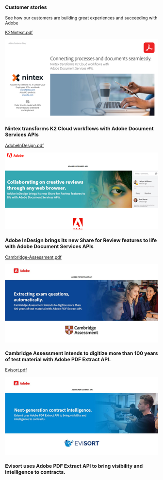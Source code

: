 <TitleBlock slots="heading, text" theme="lightest" className="titleBlock-align-left" id="customer" />

### Customer stories

See how our customers are building great experiences and succeeding with Adobe


<ResourceCard slots="link, image, heading" width="25%" theme="lightest" />

[K2Nintext.pdf](K2Nintex.pdf)

![](../images/K2Nintex.png)

### Nintex transforms K2 Cloud workflows with Adobe Document Services APIs



<ResourceCard slots="link, image, heading" width="25%" theme="lightest" />

[AdobeInDesign.pdf](AdobeInDesign.pdf)

![](../images/AdobeInDesign.png)

### Adobe InDesign brings its new Share for Review features to life with Adobe Document Services APIs



<ResourceCard slots="link, image, heading" width="25%" theme="lightest" />

[Cambridge-Assessment.pdf](Cambridge-Assessment.pdf)

![](../images/Cambridge-Assessment.jpeg)

### Cambridge Assessment intends to digitize more than 100 years of test material with Adobe PDF Extract API.


<ResourceCard slots="link, image, heading" width="25%" theme="lightest" />

[Evisort.pdf](Evisort.pdf)

![](../images/Evisort.jpeg)

### Evisort uses Adobe PDF Extract API to bring visibility and intelligence to contracts.
